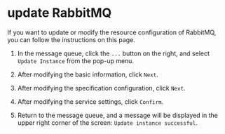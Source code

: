 # update RabbitMQ

If you want to update or modify the resource configuration of RabbitMQ, you can follow the instructions on this page.

1. In the message queue, click the `...` button on the right, and select `Update Instance` from the pop-up menu.

    

2. After modifying the basic information, click `Next`.

    

3. After modifying the specification configuration, click `Next`.

    

4. After modifying the service settings, click `Confirm`.

    

5. Return to the message queue, and a message will be displayed in the upper right corner of the screen: `Update instance successful`.

    